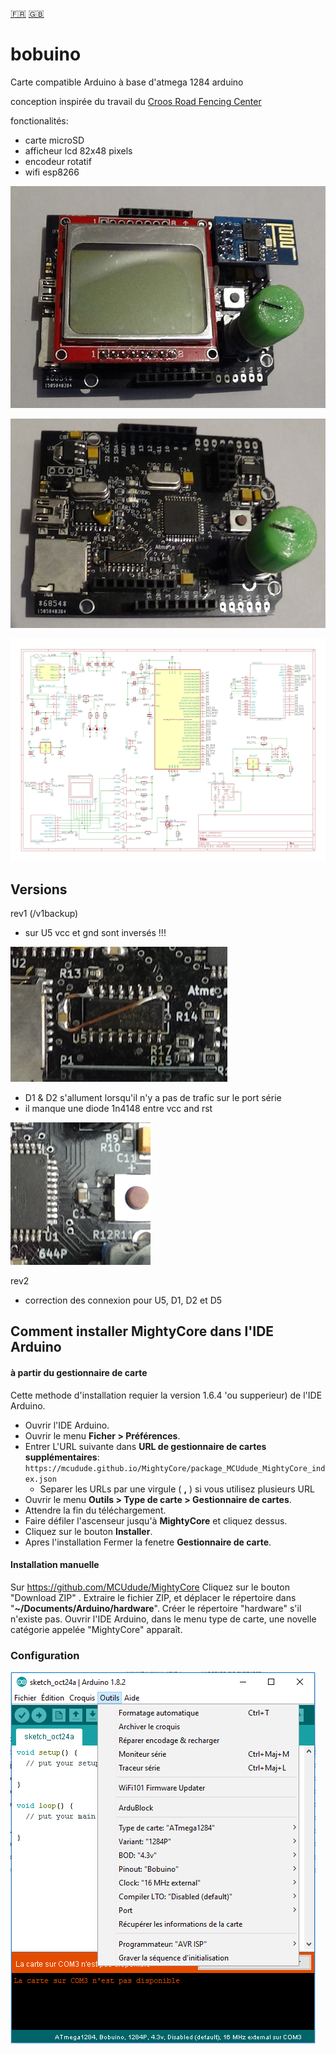 [:fr:](LISEZMOI.md) [:uk:](README.md)

# bobuino
Carte compatible Arduino à base d'atmega 1284 arduino


conception inspirée du travail du [Croos Road Fencing Center](http://www.crossroadsfencing.com/BobuinoRev17/)

fonctionalités:

- carte microSD
- afficheur lcd 82x48 pixels
- encodeur rotatif
- wifi esp8266

![](IMG/bobuino1.jpg)

![](IMG/bobuino2.jpg)

![](IMG/sch.png)

## Versions

rev1 (/v1backup)
- sur U5 vcc et gnd sont inversés !!!

![](IMG/err1.PNG)
- D1 & D2 s'allument lorsqu'il n'y a pas de trafic sur le port série
- il manque une diode 1n4148 entre vcc and rst

![](IMG/err2.PNG)

rev2 
- correction des connexion pour U5, D1, D2 et D5

## Comment installer MightyCore dans l'IDE Arduino
#### à partir du gestionnaire de carte
Cette methode d'installation requier la version 1.6.4 'ou supperieur) de l'IDE Arduino.
* Ouvrir l'IDE Arduino.
* Ouvrir le menu **Ficher > Préférences**.
* Entrer L'URL suivante dans **URL de gestionnaire de cartes supplémentaires**: `https://mcudude.github.io/MightyCore/package_MCUdude_MightyCore_index.json`
  * Separer les URLs par une virgule ( **,** ) si vous utilisez plusieurs URL
* Ouvrir le menu **Outils > Type de carte > Gestionnaire de cartes**.
* Attendre la fin du téléchargement.
* Faire défiler l'ascenseur jusqu'à **MightyCore** et cliquez dessus.
* Cliquez sur le bouton **Installer**.
* Apres l'installation Fermer la fenetre **Gestionnaire de carte**.

#### Installation manuelle
Sur https://github.com/MCUdude/MightyCore
Cliquez sur le bouton "Download ZIP" . Extraire le fichier ZIP, et déplacer le répertoire dans "**~/Documents/Arduino/hardware**". Créer le répertoire "hardware" s'il n'existe pas.
Ouvrir l'IDE Arduino, dans le menu type de carte, une novelle catégorie appelée "MightyCore" apparaît.

### Configuration
![](IMG/ArduinoIDEBobuino.PNG)

